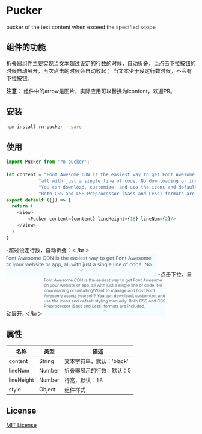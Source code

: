 # Pucker
 pucker of the text content when exceed the specified scope  

## 组件的功能

折叠器组件主要实现当文本超过设定的行数的时候，自动折叠，当点击下拉按钮的时候自动展开，再次点击的时候会自动收起；
当文本少于设定行数时候，不会有下拉按钮。

**注意**： 组件中的arrow是图片，实际应用可以替换为iconfont，欢迎PR。

## 安装

```bash
npm install rn-pucker --save
```

## 使用

```js
import Pucker from 'rn-pucker';

let content = "Font Awesome CDN is the easiest way to get Font Awesome on your website or app, " +
            "all with just a single line of code. No downloading or installing!Want to manage and host Font Awesome assets yourself? " +
            "You can download, customize, and use the icons and default styling manually. " +
            "Both CSS and CSS Preprocessor (Sass and Less) formats are included.";
export default ({}) => {
  return (
    <View>
        <Pucker content={content} lineHeight={16} lineNum={2}/>
    </View>
  )
}
```
-超过设定行数，自动折叠：＜/br＞
<img src="./images/upper.png" height="60">
-点击下拉，自动展开: ＜/br＞
<img src="./images/down.png" height="100" >

## 属性
| 名称             | 类型    | 描述    |
|-----------------|--------|---------|
| content         | String | 文本字符串，默认：'black' |
| lineNum         | Number | 折叠器展示的行数，默认：5 |
| lineHeight      | Number | 行高，默认：16|
| style           | Object | 组件样式 |

## License
[MIT License](https://github.com/qfight/Pucker/blob/master/LICENSE)
